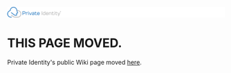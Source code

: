 [![logo-name](https://github.com/openinfer/PrivateIdentity/blob/master/images/Private-Identity-Logo-Long.png)](https://www.private.id/)

# THIS PAGE MOVED. 
Private Identity's public Wiki page moved [here](https://github.com/prividentity/PrivateIdentity/wiki).
<br>
<br>
